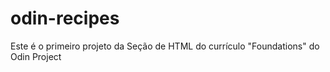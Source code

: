 # odin-recipes
Este é o primeiro projeto da Seção de HTML do currículo "Foundations" do Odin Project